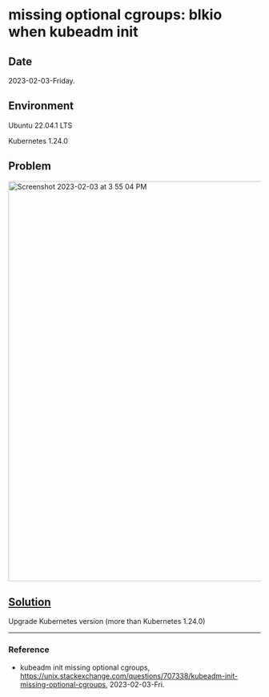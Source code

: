 # missing optional cgroups: blkio when kubeadm init

## Date

2023-02-03-Friday.

## Environment

Ubuntu 22.04.1 LTS

Kubernetes 1.24.0

## Problem

<img width="797" alt="Screenshot 2023-02-03 at 3 55 04 PM" src="https://user-images.githubusercontent.com/20737479/216532583-a4e24df9-8d8c-4e35-9fee-16bfbb1c418a.png">

## [Solution](https://unix.stackexchange.com/questions/707338/kubeadm-init-missing-optional-cgroups)

Upgrade Kubernetes version (more than Kubernetes 1.24.0)

---

### Reference
- kubeadm init missing optional cgroups, https://unix.stackexchange.com/questions/707338/kubeadm-init-missing-optional-cgroups, 2023-02-03-Fri.
